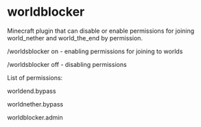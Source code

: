 # worldblocker
Minecraft plugin that can disable or enable permissions for joining world_nether and world_the_end by permission.

/worldsblocker on - enabling permissions for joining to worlds

/worldsblocker off - disabling permissions

List of permissions:

worldend.bypass

worldnether.bypass

worldblocker.admin

